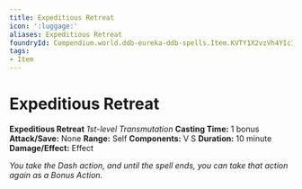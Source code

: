 ```yaml
---
title: Expeditious Retreat
icon: ':luggage:'
aliases: Expeditious Retreat
foundryId: Compendium.world.ddb-eureka-ddb-spells.Item.KVTY1X2vzVh4YIcI
tags:
- Item
---
```


# Expeditious Retreat

**Expeditious Retreat**
_1st-level Transmutation_
**Casting Time:** 1 bonus
**Attack/Save:** None
**Range:** Self
**Components:** V S
**Duration:** 10 minute
**Damage/Effect:** Effect

*You take the Dash action, and until the spell ends, you can take that action again as a Bonus Action.*